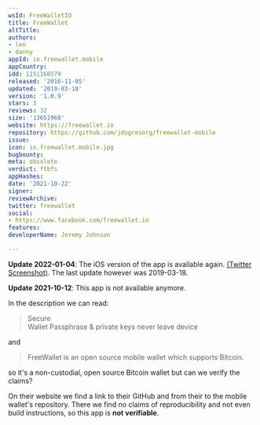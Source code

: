 ```yaml
---
wsId: FreeWalletIO
title: FreeWallet
altTitle: 
authors:
- leo
- danny
appId: io.freewallet.mobile
appCountry: 
idd: 1151168579
released: '2016-11-05'
updated: '2019-03-18'
version: '1.0.9'
stars: 3
reviews: 32
size: '13651968'
website: https://freewallet.io
repository: https://github.com/jdogresorg/freewallet-mobile
issue: 
icon: io.freewallet.mobile.jpg
bugbounty: 
meta: obsolete
verdict: ftbfs
appHashes: 
date: '2021-10-22'
signer: 
reviewArchive: 
twitter: freewallet
social:
- https://www.facebook.com/freewallet.io
features: 
developerName: Jeremy Johnson

---
```


**Update 2022-01-04**: The iOS version of the app is available again. [(Twitter Screenshot)](https://twitter.com/BitcoinWalletz/status/1478292560443367427). The last update however was 2019-03-18.

**Update 2021-10-12**: This app is not available anymore.

In the description we can read:

> Secure<br>
  Wallet Passphrase & private keys never leave device

and

> FreeWallet is an open source mobile wallet which supports Bitcoin.

so it's a non-custodial, open source Bitcoin wallet but can we verify the
claims?

On their website we find a link to their GitHub and from their to the mobile
wallet's repository. There we find no claims of reproducibility and not even
build instructions, so this app is **not verifiable**.
